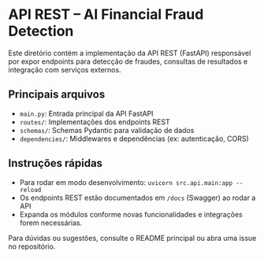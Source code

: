 # API REST – AI Financial Fraud Detection

Este diretório contém a implementação da API REST (FastAPI) responsável por expor endpoints para detecção de fraudes, consultas de resultados e integração com serviços externos.

## Principais arquivos
- `main.py`: Entrada principal da API FastAPI
- `routes/`: Implementações dos endpoints REST
- `schemas/`: Schemas Pydantic para validação de dados
- `dependencies/`: Middlewares e dependências (ex: autenticação, CORS)

## Instruções rápidas
- Para rodar em modo desenvolvimento: `uvicorn src.api.main:app --reload`
- Os endpoints REST estão documentados em `/docs` (Swagger) ao rodar a API
- Expanda os módulos conforme novas funcionalidades e integrações forem necessárias.

Para dúvidas ou sugestões, consulte o README principal ou abra uma issue no repositório.
